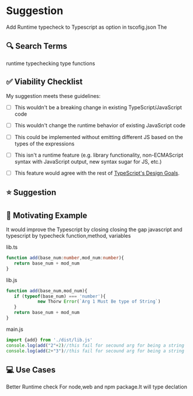 # Suggestion

Add Runtime typecheck to Typescript as option in tscofig.json 
The 

## 🔍 Search Terms

<!--
  💡 Did you know? TypeScript has over 2,000 open suggestions!
  🔎 Please search thoroughly before logging new feature requests as most common ideas already have a proposal in progress.
  The "Common Feature Requests" section of the FAQ lists many popular requests: https://github.com/Microsoft/TypeScript/wiki/FAQ#common-feature-requests

  Replace the text below:
-->
runtime typechecking type functions
## ✅ Viability Checklist

<!--
   Suggestions that don't meet all these criteria are very, very unlikely to be accepted.
   We always recommend reviewing the TypeScript design goals before investing time writing
   a proposal for ideas outside the scope of the project.
-->
My suggestion meets these guidelines:

* [ ] This wouldn't be a breaking change in existing TypeScript/JavaScript code
* [ ] This wouldn't change the runtime behavior of existing JavaScript code
* [ ] This could be implemented without emitting different JS based on the types of the expressions
* [ ] This isn't a runtime feature (e.g. library functionality, non-ECMAScript syntax with JavaScript output, new syntax sugar for JS, etc.)
* [ ] This feature would agree with the rest of [TypeScript's Design Goals](https://github.com/Microsoft/TypeScript/wiki/TypeScript-Design-Goals).


## ⭐ Suggestion

<!-- A summary of what you'd like to see added or changed -->

## 📃 Motivating Example
It would improve the Typescript by closing closing the gap javascript and typescript 
by typecheck function,method, variables

lib.ts
```ts 
function add(base_num:number,mod_num:number){
   return base_num + mod_num
}
```
lib.js
```js 
function add(base_num,mod_num){
   if (typeof(base_num) === 'number'){
            new Thorw Error(`Arg 1 Must Be type of String`)
   }
   return base_num + mod_num
}
```
main.js
```js
import {add} from './dist/lib.js'
console.log(add("2"+2)//this fail for secound arg for being a string
console.log(add(2+"3")//this fail for secound arg for being a string
```
## 💻 Use Cases
Better Runtime check For node,web and npm package.It will type declation 

